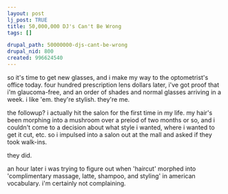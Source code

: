 ```yaml
--- 
layout: post
lj_post: TRUE
title: 50,000,000 DJ's Can't Be Wrong
tags: []

drupal_path: 50000000-djs-cant-be-wrong
drupal_nid: 800
created: 996624540
---
```

so it's time to get new glasses, and i make my way to the optometrist's office today. four hundred prescription lens dollars later, i've got proof that i'm glaucoma-free, and an order of shades and normal glasses arriving in a week. i like 'em. they're stylish. they're me.

the followup? i actually hit the salon for the first time in my life. my hair's been morphing into a mushroom over a preiod of two months or so, and i couldn't come to a decision about what style i wanted, where i wanted to get it cut, etc. so i impulsed into a salon out at the mall and asked if they took walk-ins.

they did.

an hour later i was trying to figure out when 'haircut' morphed into 'complimentary massage, latte, shampoo, and styling' in american vocabulary. i'm certainly not complaining.
